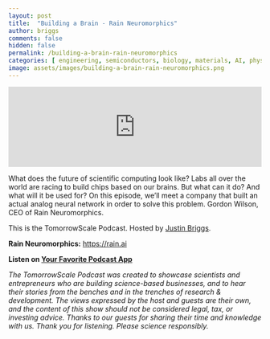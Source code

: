 ```yaml
---
layout: post
title:  "Building a Brain - Rain Neuromorphics"
author: briggs
comments: false
hidden: false
permalink: /building-a-brain-rain-neuromorphics
categories: [ engineering, semiconductors, biology, materials, AI, physics, data science, research, startup ]
image: assets/images/building-a-brain-rain-neuromorphics.png
---
```


<iframe src="https://anchor.fm/tomorrowscale/embed/episodes/Building-a-Brain---Rain-Neuromorphics-ebut4s" height="160px" width="100%" frameborder="0" scrolling="no"></iframe>

What does the future of scientific computing look like? Labs all over the world are racing to build chips based on our brains. But what can it do? And what will it be used for? On this episode, we’ll meet a company that built an actual analog neural network in order to solve this problem. Gordon Wilson, CEO of Rain Neuromorphics. 

This is the TomorrowScale Podcast. Hosted by [Justin Briggs](https://www.linkedin.com/in/briggsly).

**Rain Neuromorphics:** https://rain.ai

**Listen on [Your Favorite Podcast App](https://anchor.fm/tomorrowscale/)**

*The TomorrowScale Podcast was created to showcase scientists and entrepreneurs who are building science-based businesses, and to hear their stories from the benches and in the trenches of research & development. The views expressed by the host and guests are their own, and the content of this show should not be considered legal, tax, or investing advice. Thanks to our guests for sharing their time and knowledge with us. Thank you for listening. Please science responsibly.*